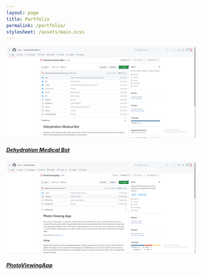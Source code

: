 ```yaml
---
layout: page
title: Portfolio
permalink: /portfolio/
stylesheet: /assets/main.scss
---
```

<!-- Replace project-url with the actual URL of your project,
project-image-url with the URL of your project's image,

and Project Title with the title of your project. -->
<div class="container">
  <div class="row">
    <div class="col-md-4 mb-4">
      <div class="card">
        <a href="https://github.com/sbacky/DehydrationMedicalBot">
          <img src="/assets/images/portfolio/MedicalDehydrationBot.png" class="card-img-top" alt="Dehydration Medical Bot">
          <div class="card-body">
            <h5 class="card-title">Dehydration Medical Bot</h5>
          </div>
        </a>
      </div>
    </div>
    <!-- Repeat the above structure for each project -->
    <div class="col-md-4 mb-4">
      <div class="card">
        <a href="https://github.com/sbacky/PhotoViewingApp">
          <img src="/assets/images/portfolio/PhotoViewingApp.png" class="card-img-top" alt="PhotoViewingApp">
          <div class="card-body">
            <h5 class="card-title">PhotoViewingApp</h5>
          </div>
        </a>
      </div>
    </div>
  </div>
</div>
